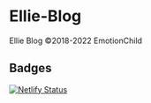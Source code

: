 # Ellie-Blog

Ellie Blog ©2018-2022 EmotionChild

## Badges
[![Netlify Status](https://api.netlify.com/api/v1/badges/23044748-3e64-4a41-8686-0a59092d58af/deploy-status)](https://app.netlify.com/sites/ellie-blog/deploys)
